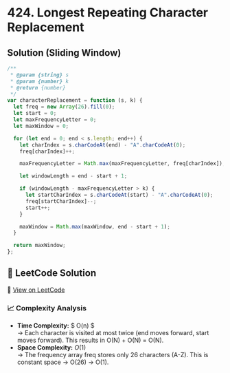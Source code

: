# 424. Longest Repeating Character Replacement

## Solution (Sliding Window)

```javascript
/**
 * @param {string} s
 * @param {number} k
 * @return {number}
 */
var characterReplacement = function (s, k) {
  let freq = new Array(26).fill(0);
  let start = 0;
  let maxFrequencyLetter = 0;
  let maxWindow = 0;

  for (let end = 0; end < s.length; end++) {
    let charIndex = s.charCodeAt(end) - "A".charCodeAt(0);
    freq[charIndex]++;

    maxFrequencyLetter = Math.max(maxFrequencyLetter, freq[charIndex]);

    let windowLength = end - start + 1;

    if (windowLength - maxFrequencyLetter > k) {
      let startCharIndex = s.charCodeAt(start) - "A".charCodeAt(0);
      freq[startCharIndex]--;
      start++;
    }

    maxWindow = Math.max(maxWindow, end - start + 1);
  }

  return maxWindow;
};
```

## 📝 LeetCode Solution

🔗 [View on LeetCode](https://leetcode.com/problems/longest-repeating-character-replacement/submissions/1557711956/)

### 📈 Complexity Analysis

- **Time Complexity:** $ O(n) $ <br>
  → Each character is visited at most twice (end moves forward, start moves forward). This results in O(N) + O(N) = O(N).
  <br>
- **Space Complexity:** $O(1)$ <br>
  → The frequency array freq stores only 26 characters (A-Z). This is constant space → O(26) → O(1).
